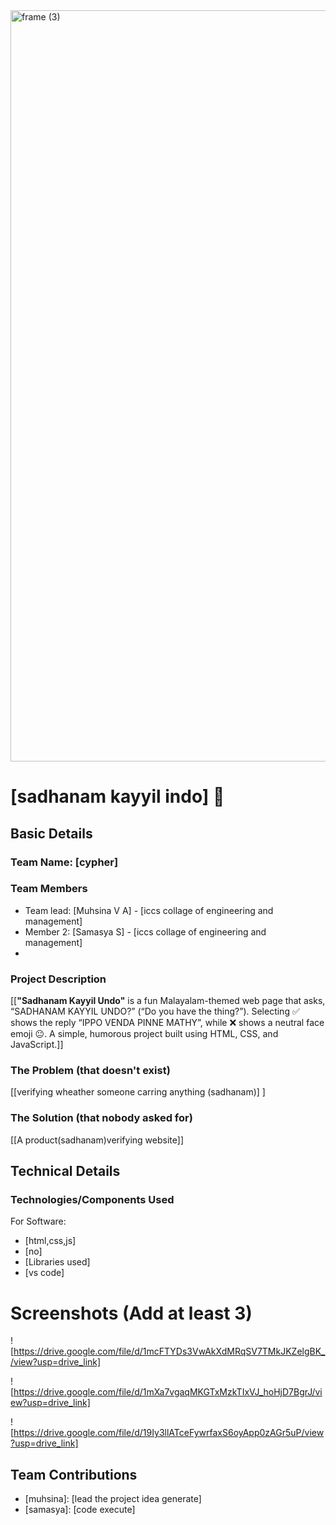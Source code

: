 <img width="3188" height="1202" alt="frame (3)" src="https://github.com/user-attachments/assets/517ad8e9-ad22-457d-9538-a9e62d137cd7" />


# [sadhanam kayyil indo] 🎯


## Basic Details
### Team Name: [cypher]


### Team Members
- Team lead: [Muhsina V A] - [iccs collage of engineering and management]
- Member 2: [Samasya S] - [iccs collage of engineering and management]
- 

### Project Description
[[**"Sadhanam Kayyil Undo"** is a fun Malayalam-themed web page that asks, “SADHANAM KAYYIL UNDO?” (“Do you have the thing?”). Selecting ✅ shows the reply “IPPO VENDA PINNE MATHY”, while ❌ shows a neutral face emoji 😐. A simple, humorous project built using HTML, CSS, and JavaScript.]]

### The Problem (that doesn't exist)
[[verifying wheather someone carring anything (sadhanam)] 
]

### The Solution (that nobody asked for)
[[A product(sadhanam)verifying website]]

## Technical Details
### Technologies/Components Used
For Software:
- [html,css,js]
- [no]
- [Libraries used]
- [vs code]

# Screenshots (Add at least 3)
![https://drive.google.com/file/d/1mcFTYDs3VwAkXdMRqSV7TMkJKZelgBK_/view?usp=drive_link]

![https://drive.google.com/file/d/1mXa7vgaqMKGTxMzkTIxVJ_hoHjD7BgrJ/view?usp=drive_link]

![https://drive.google.com/file/d/19Iy3llATceFywrfaxS6oyApp0zAGr5uP/view?usp=drive_link]


## Team Contributions
- [muhsina]: [lead the project idea generate]
- [samasya]: [code execute]
  



